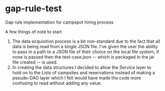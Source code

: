 # gap-rule-test
Gap rule implementation for campspot hiring process

A few things of note to start
1. The data acquisition process is a bit non-standard due to the fact that all data is being read from a single JSON file.  I've given the user the ability to pass in a path to a JSON file of their choice on the local file system, if none is passed then the test-case.json -- which is packaged in the jar file created -- is used.
2. In creating the data structures I decided to allow the Service layer to hold on to the Lists of campsites and reservations instead of making a pseudo-DAO layer which I felt would have made the code more confusing to read without adding any value.
